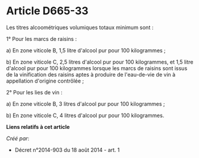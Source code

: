 # Article D665-33

Les titres alcoométriques volumiques totaux minimum sont : 

1° Pour les marcs de raisins : 

a) En zone viticole B, 1,5 litre d'alcool pur pour 100 kilogrammes ; 

b) En zone viticole C, 2,5 litres d'alcool pur pour 100 kilogrammes, et 1,5 litre d'alcool pur pour 100 kilogrammes lorsque
les marcs de raisins sont issus de la vinification des raisins aptes à produire de l'eau-de-vie de vin à appellation
d'origine contrôlée ; 

2° Pour les lies de vin : 

a) En zone viticole B, 3 litres d'alcool pur pour 100 kilogrammes ; 

b) En zone viticole C, 4 litres d'alcool pur pour 100 kilogrammes.

**Liens relatifs à cet article**

_Créé par_:

  - Décret n°2014-903 du 18 août 2014 - art. 1
